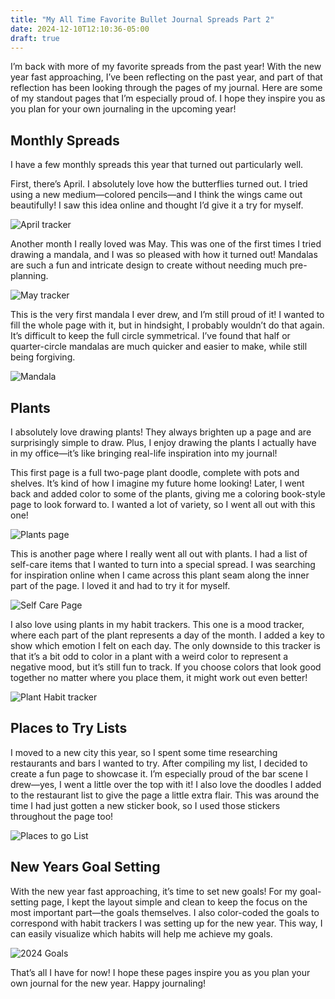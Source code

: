 ```yaml
---
title: "My All Time Favorite Bullet Journal Spreads Part 2"
date: 2024-12-10T12:10:36-05:00
draft: true
---
```



I’m back with more of my favorite spreads from the past year! With the new year fast approaching, I’ve been reflecting on the past year, and part of that reflection has been looking through the pages of my journal. Here are some of my standout pages that I’m especially proud of. I hope they inspire you as you plan for your own journaling in the upcoming year!

## Monthly Spreads
I have a few monthly spreads this year that turned out particularly well.

First, there’s April. I absolutely love how the butterflies turned out. I tried using a new medium—colored pencils—and I think the wings came out beautifully! I saw this idea online and thought I’d give it a try for myself.

![April tracker](./april.jpg)

Another month I really loved was May. This was one of the first times I tried drawing a mandala, and I was so pleased with how it turned out! Mandalas are such a fun and intricate design to create without needing much pre-planning. 

![May tracker](./may.jpg)

This is the very first mandala I ever drew, and I’m still proud of it! I wanted to fill the whole page with it, but in hindsight, I probably wouldn’t do that again. It’s difficult to keep the full circle symmetrical. I’ve found that half or quarter-circle mandalas are much quicker and easier to make, while still being forgiving.

![Mandala](./circle.jpg)

## Plants

I absolutely love drawing plants! They always brighten up a page and are surprisingly simple to draw. Plus, I enjoy drawing the plants I actually have in my office—it’s like bringing real-life inspiration into my journal!

This first page is a full two-page plant doodle, complete with pots and shelves. It’s kind of how I imagine my future home looking! Later, I went back and added color to some of the plants, giving me a coloring book-style page to look forward to. I wanted a lot of variety, so I went all out with this one!

![Plants page](./plants.jpg)

This is another page where I really went all out with plants. I had a list of self-care items that I wanted to turn into a special spread. I was searching for inspiration online when I came across this plant seam along the inner part of the page. I loved it and had to try it for myself.

![Self Care Page](./self_care_leaves.jpg)

I also love using plants in my habit trackers. This one is a mood tracker, where each part of the plant represents a day of the month. I added a key to show which emotion I felt on each day. The only downside to this tracker is that it’s a bit odd to color in a plant with a weird color to represent a negative mood, but it’s still fun to track. If you choose colors that look good together no matter where you place them, it might work out even better!

![Plant Habit tracker](./plant_habit_tracker.jpg)


## Places to Try Lists

I moved to a new city this year, so I spent some time researching restaurants and bars I wanted to try. After compiling my list, I decided to create a fun page to showcase it. I’m especially proud of the bar scene I drew—yes, I went a little over the top with it! I also love the doodles I added to the restaurant list to give the page a little extra flair. This was around the time I had just gotten a new sticker book, so I used those stickers throughout the page too!

![Places to go List](./places_to_go_list.jpg)

## New Years Goal Setting

With the new year fast approaching, it’s time to set new goals! For my goal-setting page, I kept the layout simple and clean to keep the focus on the most important part—the goals themselves. I also color-coded the goals to correspond with habit trackers I was setting up for the new year. This way, I can easily visualize which habits will help me achieve my goals.

![2024 Goals](./2024_goals.jpg)


That’s all I have for now! I hope these pages inspire you as you plan your own journal for the new year. Happy journaling!




